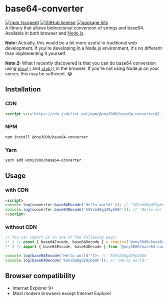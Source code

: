 # base64-converter
[![npm (scoped)](https://img.shields.io/npm/v/@ony3000/base64-converter)](https://www.npmjs.com/package/@ony3000/base64-converter)
[![GitHub license](https://img.shields.io/github/license/ony3000/base64-converter)](https://github.com/ony3000/base64-converter/blob/master/LICENSE)
[![package hits](https://data.jsdelivr.com/v1/package/npm/@ony3000/base64-converter/badge?style=rounded)](https://www.jsdelivr.com/package/npm/@ony3000/base64-converter)<br>
A library that allows bidirectional conversion of strings and base64. Available in both browser and [Node.js](https://nodejs.org).

**Note:** Actually, this would be a bit more useful in traditional web development. If you're developing in a Node.js environment, it's no different than implementing it yourself.

**Note 2:** What I recently discovered is that you can do base64 conversion using [`btoa()`](https://developer.mozilla.org/en-US/docs/Web/API/WindowOrWorkerGlobalScope/btoa) and [`atob()`](https://developer.mozilla.org/en-US/docs/Web/API/WindowOrWorkerGlobalScope/atob) in the browser. If you're not using Node.js on your server, this may be sufficient. :joy:

## Installation
### CDN
```html
<script src="https://cdn.jsdelivr.net/npm/@ony3000/base64-converter@1.1.1/dist/converter.js"></script>
```

### NPM
```sh
npm install @ony3000/base64-converter
```

### Yarn
```sh
yarn add @ony3000/base64-converter
```

## Usage
### with CDN
```html
<script>
console.log(converter.base64Encode('Hello world!')); // 'SGVsbG8gd29ybGQh'
console.log(converter.base64Decode('SGVsbG8gd29ybGQh')); // 'Hello world!'
</script>
```

### without CDN
```javascript
// You can import it in one of the following ways:
/* 1 */ const { base64Encode, base64Decode } = require('@ony3000/base64-converter');
/* 2 */ import { base64Encode, base64Decode } from '@ony3000/base64-converter';

console.log(base64Encode('Hello world!')); // 'SGVsbG8gd29ybGQh'
console.log(base64Decode('SGVsbG8gd29ybGQh')); // 'Hello world!'
```

## Browser compatibility
* Internet Explorer 9+
* Most modern browsers except Internet Explorer
